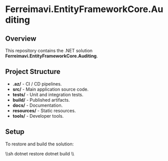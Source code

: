 ﻿# Ferreimavi.EntityFrameworkCore.Auditing

## Overview
This repository contains the .NET solution **Ferreimavi.EntityFrameworkCore.Auditing**.

## Project Structure
- **.az/** - CI / CD pipelines.
- **src/** - Main application source code.
- **tests/** - Unit and integration tests.
- **build/** - Published artifacts.
- **docs/** - Documentation.
- **resources/** - Static resources.
- **tools/** - Developer tools.

## Setup
To restore and build the solution:

\\\sh
dotnet restore
dotnet build
\\\
